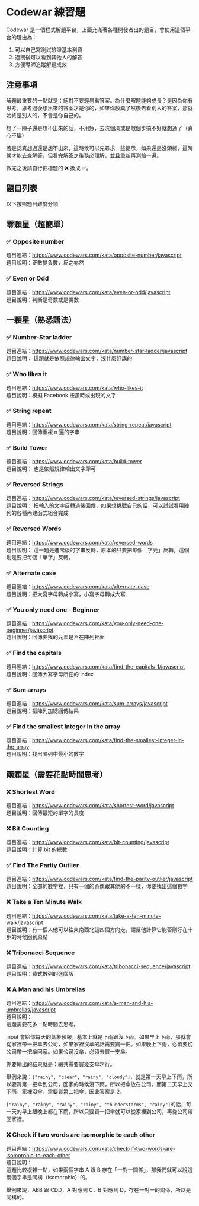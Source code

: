 # Codewar 練習題

Codewar 是一個程式解題平台，上面充滿著各種開發者出的題目，會使用這個平台的理由為：

1. 可以自己寫測試驗證基本測資
2. 過關後可以看到其他人的解答
3. 方便導師追蹤解題成效

## 注意事項

解題最重要的一點就是：絕對不要輕易看答案。為什麼解題能夠成長？是因為你有思考，思考過後想出來的答案才是你的，如果你放棄了然後去看別人的答案，那就始終是別人的，不會是你自己的。

想了一陣子還是想不出來的話，不用急，去洗個澡或是散個步搞不好就想通了（真心不騙）

若是認真想過還是想不出來，這時候可以先尋求一些提示，如果還是沒頭緒，這時候才能去查解答。但看完解答之後務必理解，並且重新再測驗一遍。

做完之後請自行把標題的 ❌ 換成 ✅。

## 題目列表

以下按照題目難度分類

## 零顆星（超簡單）

### ✅ Opposite number
題目連結：https://www.codewars.com/kata/opposite-number/javascript  
題目說明：正數變負數，反之亦然

### ✅ Even or Odd
題目連結：https://www.codewars.com/kata/even-or-odd/javascript  
題目說明：判斷是奇數或是偶數

## 一顆星（熟悉語法）

### ✅ Number-Star ladder
題目連結：https://www.codewars.com/kata/number-star-ladder/javascript  
題目說明：
這題就是依照規律輸出文字，沒什麼好講的

### ✅ Who likes it
題目連結：https://www.codewars.com/kata/who-likes-it  
題目說明：模擬 Facebook 按讚時或出現的文字

### ✅ String repeat
題目連結：https://www.codewars.com/kata/string-repeat/javascript  
題目說明：回傳重複 n 遍的字串

### ✅ Build Tower
題目連結：https://www.codewars.com/kata/build-tower  
題目說明：
也是依照規律輸出文字即可

### ✅ Reversed Strings
題目連結：https://www.codewars.com/kata/reversed-strings/javascript  
題目說明：
把輸入的文字反轉過後回傳，如果想挑戰自己的話，可以試試看用陣列的各種內建函式組合完成

### ✅ Reversed Words
題目連結：https://www.codewars.com/kata/reversed-words  
題目說明：
這一題是進階版的字串反轉，原本的只要把每個「字元」反轉，這個則是要把每個「單字」反轉。

### ✅ Alternate case
題目連結：https://www.codewars.com/kata/alternate-case  
題目說明：把大寫字母轉成小寫，小寫字母轉成大寫

### ✅ You only need one - Beginner
題目連結：https://www.codewars.com/kata/you-only-need-one-beginner/javascript  
題目說明：回傳要找的元素是否在陣列裡面

### ✅ Find the capitals
題目連結：https://www.codewars.com/kata/find-the-capitals-1/javascript  
題目說明：回傳大寫字母所在的 index

### ✅ Sum arrays
題目連結：https://www.codewars.com/kata/sum-arrays/javascript  
題目說明：把陣列加總回傳結果

### ✅ Find the smallest integer in the array
題目連結：https://www.codewars.com/kata/find-the-smallest-integer-in-the-array   
題目說明：找出陣列中最小的數字

## 兩顆星（需要花點時間思考）

### ❌ Shortest Word
題目連結：https://www.codewars.com/kata/shortest-word/javascript  
題目說明：回傳最短的單字的長度

### ❌ Bit Counting
題目連結：https://www.codewars.com/kata/bit-counting/javascript  
題目說明：計算 bit 的總數

### ✅ Find The Parity Outlier
題目連結：https://www.codewars.com/kata/find-the-parity-outlier/javascript   
題目說明：全部的數字裡，只有一個的奇偶跟其他的不一樣，你要找出這個數字

### ❌ Take a Ten Minute Walk
題目連結：https://www.codewars.com/kata/take-a-ten-minute-walk/javascript  
題目說明：有一個人他可以往東南西北這四個方向走，請幫他計算它能否剛好在十步的時候回到原點

### ❌ Tribonacci Sequence
題目連結：https://www.codewars.com/kata/tribonacci-sequence/javascript  
題目說明：費式數列的進階版

### ❌ A Man and his Umbrellas
題目連結：https://www.codewars.com/kata/a-man-and-his-umbrellas/javascript  
題目說明：  
這題需要花多一點時間去思考。

input 會給你每天的氣象預報，基本上就是下雨跟沒下雨。如果早上下雨，那就會從家裡帶一把傘去公司，如果家裡沒傘的話需要買一把。如果晚上下雨，必須要從公司帶一把傘回家。如果公司沒傘，必須去買一支傘。

你要輸出的結果就是：總共需要買幾支傘才行。

舉例來說：`["rainy", "clear", "rainy", "cloudy"]`，就是第一天早上下雨，所以要買第一把傘到公司，回家的時候沒下雨，所以把傘放在公司。而第二天早上又下雨，家裡沒傘，需要買第二把傘，因此答案是 2。

`["rainy", "rainy", "rainy", "rainy", "thunderstorms", "rainy"]`的話，每一天的早上跟晚上都在下雨，所以只要買一把傘就可以從家裡到公司，再從公司帶回家裡。

### ❌ Check if two words are isomorphic to each other
題目連結：https://www.codewars.com/kata/check-if-two-words-are-isomorphic-to-each-other  
題目說明：  
這題比較複雜一點，如果兩個字串 A 跟 B 存在「一對一關係」，那我們就可以說這兩個字串是同構（isomorphic）的。  

舉例來說，ABB 跟 CDD，A 對應到 C，B 對應到 D，存在一對一的關係，所以是同構的。
